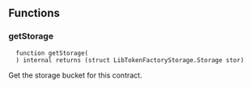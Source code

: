 


## Functions
### getStorage
```solidity
  function getStorage(
  ) internal returns (struct LibTokenFactoryStorage.Storage stor)
```
Get the storage bucket for this contract.




